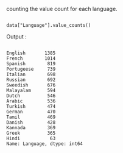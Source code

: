 counting the value count for each language.


```cadence

data["Language"].value_counts()

```

Output :
```cadence

English       1385
French        1014
Spanish        819
Portugeese     739
Italian        698
Russian        692
Sweedish       676
Malayalam      594
Dutch          546
Arabic         536
Turkish        474
German         470
Tamil          469
Danish         428
Kannada        369
Greek          365
Hindi           63
Name: Language, dtype: int64

```
